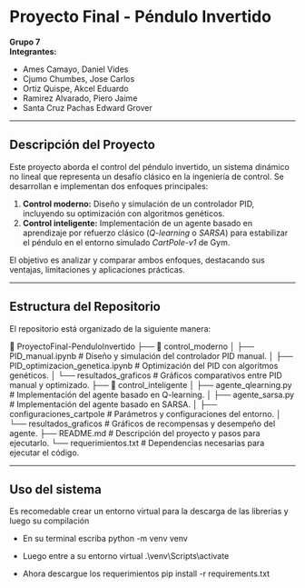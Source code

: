 # Proyecto Final - Péndulo Invertido  

**Grupo 7**  
**Integrantes:**  
- Ames Camayo, Daniel Vides
- Cjumo Chumbes, Jose Carlos
- Ortiz Quispe, Akcel Eduardo
- Ramirez Alvarado, Piero Jaime
- Santa Cruz Pachas Edward Grover

---

## Descripción del Proyecto  
Este proyecto aborda el control del péndulo invertido, un sistema dinámico no lineal que representa un desafío clásico en la ingeniería de control. Se desarrollan e implementan dos enfoques principales:  
1. **Control moderno:** Diseño y simulación de un controlador PID, incluyendo su optimización con algoritmos genéticos.  
2. **Control inteligente:** Implementación de un agente basado en aprendizaje por refuerzo clásico (*Q-learning* o *SARSA*) para estabilizar el péndulo en el entorno simulado *CartPole-v1* de Gym.  

El objetivo es analizar y comparar ambos enfoques, destacando sus ventajas, limitaciones y aplicaciones prácticas.

---

## Estructura del Repositorio  
El repositorio está organizado de la siguiente manera:  

📂 ProyectoFinal-PenduloInvertido
├── 📁 control_moderno
│ ├── PID_manual.ipynb # Diseño y simulación del controlador PID manual.
│ ├── PID_optimizacion_genetica.ipynb # Optimización del PID con algoritmos genéticos.
│ └── resultados_graficos # Gráficos comparativos entre PID manual y optimizado.
├── 📁 control_inteligente
│ ├── agente_qlearning.py # Implementación del agente basado en Q-learning.
│ ├── agente_sarsa.py # Implementación del agente basado en SARSA.
│ ├── configuraciones_cartpole # Parámetros y configuraciones del entorno.
│ └── resultados_graficos # Gráficos de recompensas y desempeño del agente.
├── README.md # Descripción del proyecto y pasos para ejecutarlo.
└── requerimientos.txt # Dependencias necesarias para ejecutar el código.

---

## Uso del sistema
Es recomedable crear un entorno virtual para la descarga de las librerias y luego su compilación

- En su terminal escriba 
python -m venv venv

- Luego entre a su entorno virtual
.\venv\Scripts\activate

- Ahora descargue los requerimientos
pip install -r requirements.txt

